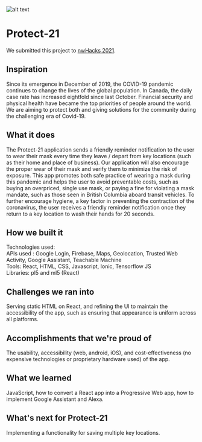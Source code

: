 ![alt text](https://res.cloudinary.com/valentinesalim/image/upload/v1610307742/Devpost_logo_copy1_teyq9n_peokyw.jpg)
# Protect-21
We submitted this project to [nwHacks 2021](https://devpost.com/software/protect-21).

## Inspiration
Since its emergence in December of 2019, the COVID-19 pandemic continues to change the lives of the global population. In Canada, the daily case rate has increased eightfold since last October. Financial security and physical health have became the top priorities of people around the world. We are aiming to protect both and giving solutions for the community during the challenging era of Covid-19. 

## What it does
The Protect-21 application sends a friendly reminder notification to the user to wear their mask every time they leave / depart from key locations (such as their home and place of business). Our application will also encourage the proper wear of their mask and verify them to minimize the risk of exposure. This app promotes both safe practice of wearing a mask during this pandemic and helps the user to avoid preventable costs, such as buying an overpriced, single use mask, or paying a fine for violating a mask mandate, such as those seen in British Columbia aboard transit vehicles. To further encourage hygiene, a key factor in preventing the contraction of the coronavirus, the user receives a friendly reminder notification once they return to a key location to wash their hands for 20 seconds. 

## How we built it
Technologies used: </br>
APIs used : Google Login, Firebase, Maps, Geolocation, Trusted Web Activity, Google Assistant, Teachable Machine </br>
Tools: React, HTML, CSS, Javascript, Ionic, Tensorflow JS </br>
Libraries: pl5 and ml5 (React) </br>


## Challenges we ran into
Serving static HTML on React, and refining the UI to maintain the accessibility of the app, such as ensuring that appearance is uniform across all platforms.

## Accomplishments that we're proud of
The usability, accessibility (web, android, iOS), and cost-effectiveness (no expensive technologies or proprietary hardware used) of the app. 

## What we learned
JavaScript, how to convert a React app into a Progressive Web app, how to implement Google Assistant and Alexa.

## What's next for Protect-21
Implementing a functionality for saving multiple key locations.
